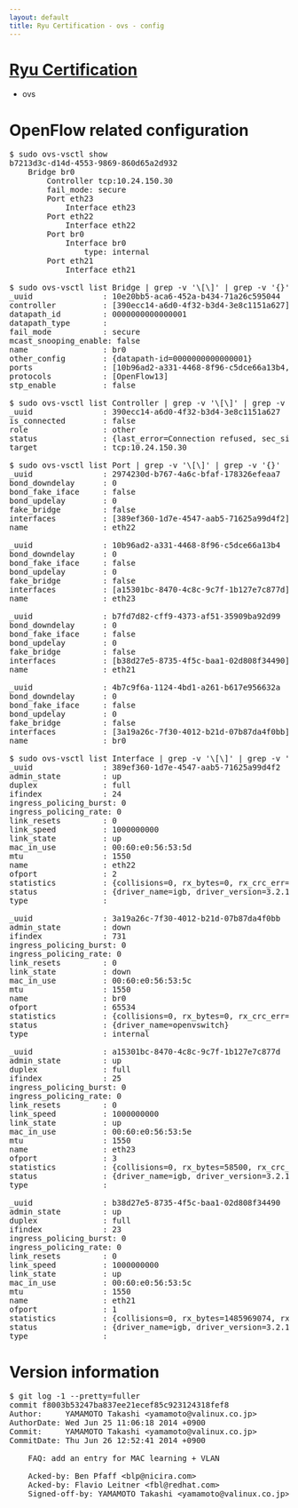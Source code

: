 ```yaml
---
layout: default
title: Ryu Certification - ovs - config
---
```

# [Ryu Certification](http://osrg.github.io/ryu/certification.html)
* ovs 

# OpenFlow related configuration
<pre>
$ sudo ovs-vsctl show
b7213d3c-d14d-4553-9869-860d65a2d932
    Bridge br0
        Controller tcp:10.24.150.30
        fail_mode: secure
        Port eth23
            Interface eth23
        Port eth22
            Interface eth22
        Port br0
            Interface br0
                type: internal
        Port eth21
            Interface eth21

$ sudo ovs-vsctl list Bridge | grep -v '\[\]' | grep -v '{}'
_uuid               : 10e20bb5-aca6-452a-b434-71a26c595044
controller          : [390ecc14-a6d0-4f32-b3d4-3e8c1151a627]
datapath_id         : 0000000000000001
datapath_type       : 
fail_mode           : secure
mcast_snooping_enable: false
name                : br0
other_config        : {datapath-id=0000000000000001}
ports               : [10b96ad2-a331-4468-8f96-c5dce66a13b4, 2974230d-b767-4a6c-bfaf-178326efeaa7, 4b7c9f6a-1124-4bd1-a261-b617e956632a, b7fd7d82-cff9-4373-af51-35909ba92d99]
protocols           : [OpenFlow13]
stp_enable          : false

$ sudo ovs-vsctl list Controller | grep -v '\[\]' | grep -v '{}'
_uuid               : 390ecc14-a6d0-4f32-b3d4-3e8c1151a627
is_connected        : false
role                : other
status              : {last_error=Connection refused, sec_since_connect=657, sec_since_disconnect=0, state=BACKOFF}
target              : tcp:10.24.150.30

$ sudo ovs-vsctl list Port | grep -v '\[\]' | grep -v '{}'
_uuid               : 2974230d-b767-4a6c-bfaf-178326efeaa7
bond_downdelay      : 0
bond_fake_iface     : false
bond_updelay        : 0
fake_bridge         : false
interfaces          : [389ef360-1d7e-4547-aab5-71625a99d4f2]
name                : eth22

_uuid               : 10b96ad2-a331-4468-8f96-c5dce66a13b4
bond_downdelay      : 0
bond_fake_iface     : false
bond_updelay        : 0
fake_bridge         : false
interfaces          : [a15301bc-8470-4c8c-9c7f-1b127e7c877d]
name                : eth23

_uuid               : b7fd7d82-cff9-4373-af51-35909ba92d99
bond_downdelay      : 0
bond_fake_iface     : false
bond_updelay        : 0
fake_bridge         : false
interfaces          : [b38d27e5-8735-4f5c-baa1-02d808f34490]
name                : eth21

_uuid               : 4b7c9f6a-1124-4bd1-a261-b617e956632a
bond_downdelay      : 0
bond_fake_iface     : false
bond_updelay        : 0
fake_bridge         : false
interfaces          : [3a19a26c-7f30-4012-b21d-07b87da4f0bb]
name                : br0

$ sudo ovs-vsctl list Interface | grep -v '\[\]' | grep -v '{}'
_uuid               : 389ef360-1d7e-4547-aab5-71625a99d4f2
admin_state         : up
duplex              : full
ifindex             : 24
ingress_policing_burst: 0
ingress_policing_rate: 0
link_resets         : 0
link_speed          : 1000000000
link_state          : up
mac_in_use          : 00:60:e0:56:53:5d
mtu                 : 1550
name                : eth22
ofport              : 2
statistics          : {collisions=0, rx_bytes=0, rx_crc_err=0, rx_dropped=0, rx_errors=0, rx_frame_err=0, rx_over_err=0, rx_packets=0, tx_bytes=3053728592, tx_dropped=0, tx_errors=0, tx_packets=36451955}
status              : {driver_name=igb, driver_version=3.2.10-k, firmware_version=2.10-9}
type                : 

_uuid               : 3a19a26c-7f30-4012-b21d-07b87da4f0bb
admin_state         : down
ifindex             : 731
ingress_policing_burst: 0
ingress_policing_rate: 0
link_resets         : 0
link_state          : down
mac_in_use          : 00:60:e0:56:53:5c
mtu                 : 1550
name                : br0
ofport              : 65534
statistics          : {collisions=0, rx_bytes=0, rx_crc_err=0, rx_dropped=0, rx_errors=0, rx_frame_err=0, rx_over_err=0, rx_packets=0, tx_bytes=0, tx_dropped=0, tx_errors=0, tx_packets=0}
status              : {driver_name=openvswitch}
type                : internal

_uuid               : a15301bc-8470-4c8c-9c7f-1b127e7c877d
admin_state         : up
duplex              : full
ifindex             : 25
ingress_policing_burst: 0
ingress_policing_rate: 0
link_resets         : 0
link_speed          : 1000000000
link_state          : up
mac_in_use          : 00:60:e0:56:53:5e
mtu                 : 1550
name                : eth23
ofport              : 3
statistics          : {collisions=0, rx_bytes=58500, rx_crc_err=0, rx_dropped=0, rx_errors=0, rx_frame_err=0, rx_over_err=0, rx_packets=39, tx_bytes=3454127784, tx_dropped=0, tx_errors=0, tx_packets=13756682}
status              : {driver_name=igb, driver_version=3.2.10-k, firmware_version=2.10-9}
type                : 

_uuid               : b38d27e5-8735-4f5c-baa1-02d808f34490
admin_state         : up
duplex              : full
ifindex             : 23
ingress_policing_burst: 0
ingress_policing_rate: 0
link_resets         : 0
link_speed          : 1000000000
link_state          : up
mac_in_use          : 00:60:e0:56:53:5c
mtu                 : 1550
name                : eth21
ofport              : 1
statistics          : {collisions=0, rx_bytes=1485969074, rx_crc_err=0, rx_dropped=0, rx_errors=0, rx_frame_err=0, rx_over_err=0, rx_packets=92762499, tx_bytes=0, tx_dropped=0, tx_errors=0, tx_packets=0}
status              : {driver_name=igb, driver_version=3.2.10-k, firmware_version=2.10-9}
type                : 
</pre>

# Version information
<pre>
$ git log -1 --pretty=fuller
commit f8003b53247ba837ee21ecef85c923124318fef8
Author:     YAMAMOTO Takashi &lt;yamamoto@valinux.co.jp&gt;
AuthorDate: Wed Jun 25 11:06:18 2014 +0900
Commit:     YAMAMOTO Takashi &lt;yamamoto@valinux.co.jp&gt;
CommitDate: Thu Jun 26 12:52:41 2014 +0900

    FAQ: add an entry for MAC learning + VLAN
    
    Acked-by: Ben Pfaff &lt;blp@nicira.com&gt;
    Acked-by: Flavio Leitner &lt;fbl@redhat.com&gt;
    Signed-off-by: YAMAMOTO Takashi &lt;yamamoto@valinux.co.jp&gt;
</pre>
